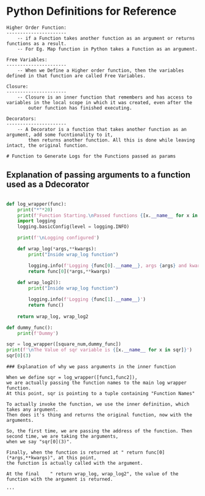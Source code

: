 # Python Definitions for Reference

    Higher Order Function:
    ----------------------
        -- if a Function takes another function as an argument or returns functions as a result.
        -- For Eg. Map function in Python takes a Function as an argument. 
    
    Free Variables:
    ----------------------
        -- When we Define a Higher order function, then the variables defined in that function are called Free Variables. 

    Closure:
    ----------------------
        -- Closure is an inner function that remembers and has access to variables in the local scope in which it was created, even after the 
            outer function has finished executing.
    
    Decorators:
    ----------------------
        -- A Decorator is a function that takes another function as an argument, add some fucntionality to it, 
            then returns another function. All this is done while leaving intact, the original function. 

    # Function to Generate Logs for the Functions passed as params

## Explanation of passing arguments to a function used as a Ddecorator

~~~python

def log_wrapper(func):
    print("*"*20)
    print(f'Function Starting.\nPassed functions {[x.__name__ for x in func]}')
    import logging
    logging.basicConfig(level = logging.INFO)

    print(f'\nLogging configured')

    def wrap_log(*args,**kwargs):
        print("Inside wrap_log function")

        logging.info(f'Logging {func[0].__name__}, args {args} and kwargs {kwargs}')
        return func[0](*args,**kwargs)
    
    def wrap_log2():
        print("Inside wrap_log function")

        logging.info(f'Logging {func[1].__name__}')
        return func()
    
    return wrap_log, wrap_log2

def dummy_func():
    print(f'Dummy')

sqr = log_wrapper([square_num,dummy_func])
print(f'\nThe Value of sqr variable is {[x.__name__ for x in sqr]}')
sqr[0](3)

~~~

    ### Explanation of why we pass arguments in the inner function

    When we define sqr = log_wrapper([func1,func2]),
    we are actually passing the function names to the main log wrapper function.
    At this point, sqr is pointing to a tuple containing "Function Names"

    To actually invoke the function, we use the inner definition, which takes any argument.
    Then does it's thing and returns the original function, now with the arguments.

    So, the first time, we are passing the address of the function. Then second time, we are taking the arguments,
    when we say "sqr[0](3)".

    Finally, when the function is returned at " return func[0](*args,**kwargs)", at this point,
    the function is actually called with the argument.

    At the final    " return wrap_log, wrap_log2", the value of the function with the argument is returned.

    '''

